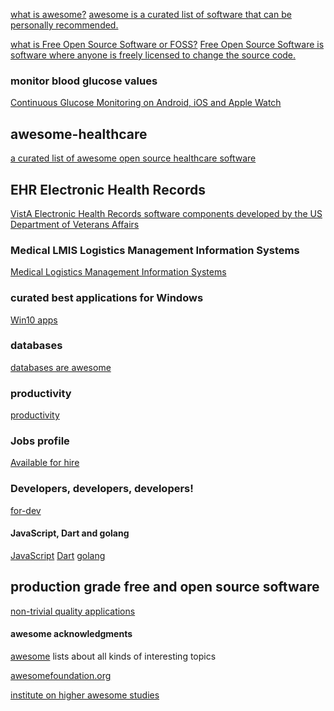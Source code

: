 <META NAME="ROBOTS" CONTENT="NOINDEX, NOFOLLOW">

[what is awesome?](https://github.com/sindresorhus/awesome/blob/master/awesome.md#only-awesome-is-awesome) [awesome is a curated list of software that can be personally recommended.](https://github.com/sindresorhus/awesome/blob/master/awesome.md#the-awesome-manifesto)

[what is Free Open Source Software or FOSS?](https://en.m.wikipedia.org/wiki/Free_and_open-source_software) [Free Open Source Software is software where anyone is freely licensed to change the source code.](https://en.m.wikipedia.org/wiki/Free_software_license)

### monitor blood glucose values
[Continuous Glucose Monitoring on Android, iOS and Apple Watch](http://www.nightscout.info/)

## awesome-healthcare
[a curated list of awesome open source healthcare software](https://github.com/kakoni/awesome-healthcare/blob/master/README.md)

## EHR Electronic Health Records
[VistA Electronic Health Records software components developed by the US Department of Veterans Affairs](https://www.osehra.org/content/frequently-asked-questions-0)

### Medical LMIS Logistics Management Information Systems
[Medical Logistics Management Information Systems](https://openlmis.org/product/)

### curated best applications for Windows
[Win10 apps](https://github.com/Awesome-Windows/Awesome/blob/master/README.md)

### databases
[databases are awesome](https://github.com/numetriclabz/awesome-db#readme)

### productivity
[productivity](https://github.com/jyguyomarch/awesome-productivity#readme)

### Jobs profile
[Available for hire](http://bestawesomesoftware.org/security.txt)

### Developers, developers, developers!
[for-dev](https://github.com/ripienaar/free-for-dev#readme)

#### JavaScript, Dart and golang
[JavaScript](https://github.com/sorrycc/awesome-javascript#readme)
[Dart](https://github.com/yissachar/awesome-dart#readme)
[golang](https://github.com/avelino/awesome-go#readme)

## production grade free and open source software
[non-trivial quality applications](https://github.com/DataDaoDe/awesome-foss-apps#readme)

#### awesome acknowledgments
[awesome](https://github.com/sindresorhus/awesome#contents) lists about all kinds of interesting topics

[awesomefoundation.org](https://www.awesomefoundation.org/en/about_us)

[institute on higher awesome studies](https://en.m.wikipedia.org/wiki/Awesome_Foundation) 





